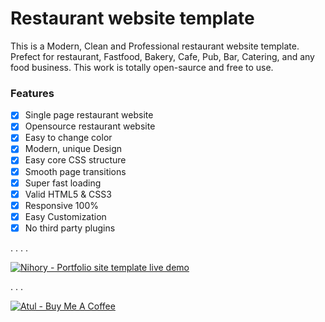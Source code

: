 # Restaurant website template
This is a Modern, Clean and Professional restaurant website template. Prefect for restaurant, Fastfood, Bakery, Cafe, Pub, Bar, Catering, and any food business. This work is totally open-saurce and free to use.

### Features
- [x] Single page restaurant website
- [x] Opensource restaurant website
- [x] Easy to change color
- [x] Modern, unique Design
- [x] Easy core CSS structure
- [x] Smooth page transitions
- [x] Super fast loading
- [x] Valid HTML5 & CSS3
- [x] Responsive 100%
- [x] Easy Customization
- [x] No third party plugins

.
.
.
.

[![Nihory - Portfolio site template live demo](https://i.ibb.co/vwN8cgW/live-demo.png)](https://restaurant-website-atulcodex.netlify.app/)

.
.
.


[![Atul - Buy Me A Coffee](https://i.ibb.co/7rR9S4L/buy-me-a-coffee.png)](https://www.buymeacoffee.com/atulcodex)